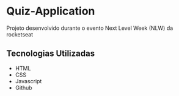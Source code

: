 # Quiz-Application
Projeto desenvolvido durante o evento Next Level Week (NLW) da rocketseat

## Tecnologias Utilizadas 

- HTML
- CSS
- Javascript
- Github